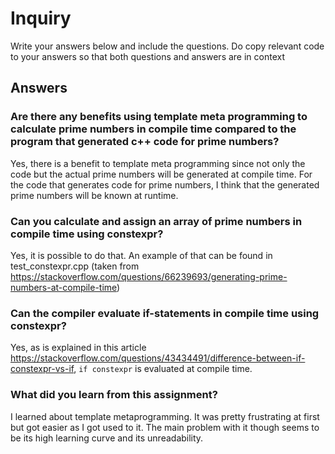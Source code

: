 # Inquiry

Write your answers below and include the questions. Do copy relevant code to your answers so that both questions and answers are in context 

## Answers

### Are there any benefits using template meta programming to calculate prime numbers in compile time compared to the program that generated c++ code for prime numbers?
Yes, there is a benefit to template meta programming since not only the code but the actual prime numbers will be generated
at compile time. For the code that generates code for prime numbers, I think that the generated prime numbers will be known at runtime.

### Can you calculate and assign an array of prime numbers in compile time using constexpr?
Yes, it is possible to do that. An example of that can be found in test_constexpr.cpp (taken from https://stackoverflow.com/questions/66239693/generating-prime-numbers-at-compile-time)

### Can the compiler evaluate if-statements in compile time using constexpr?
Yes, as is explained in this article https://stackoverflow.com/questions/43434491/difference-between-if-constexpr-vs-if, 
``if constexpr`` is evaluated at compile time.

### What did you learn from this assignment?
I learned about template metaprogramming. It was pretty frustrating at first but got easier as I got used to it. The main problem with it though seems to be its high learning curve and its unreadability.





